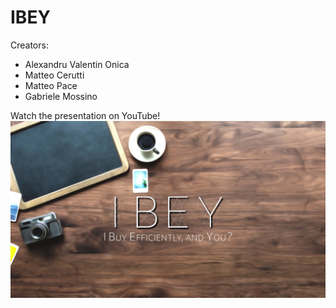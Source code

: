 # IBEY
Creators: 
- Alexandru Valentin Onica
- Matteo Cerutti
- Matteo Pace
- Gabriele Mossino

Watch the presentation on YouTube!
[![Watch the video](./img/thumbnail.png)](https://youtu.be/RMnqkGk1Bwk)
